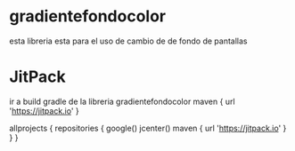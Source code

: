 # gradientefondocolor
esta libreria esta para el uso de cambio de de fondo de pantallas 
# JitPack 
ir a build gradle de la libreria gradientefondocolor maven { url 'https://jitpack.io' }


allprojects {
    repositories {
        google()
        jcenter()
        maven { url 'https://jitpack.io' }
    }
}
